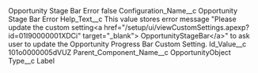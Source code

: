 <?xml version="1.0" encoding="UTF-8"?>
<CustomMetadata xmlns="http://soap.sforce.com/2006/04/metadata" xmlns:xsi="http://www.w3.org/2001/XMLSchema-instance" xmlns:xsd="http://www.w3.org/2001/XMLSchema">
    <label>Opportunity Stage Bar Error</label>
    <protected>false</protected>
    <values>
        <field>Configuration_Name__c</field>
        <value xsi:type="xsd:string">Opportunity Stage Bar Error</value>
    </values>
    <values>
        <field>Help_Text__c</field>
        <value xsi:type="xsd:string">This value stores error message &quot;Please update the custom setting&lt;a href=&quot;/setup/ui/viewCustomSettings.apexp?id=01I90000001XDCi&quot; target=&quot;_blank&quot;&gt; OpportunityStageBar&lt;/a&gt;&quot; to ask user to update the Opportunity Progress Bar Custom Setting.</value>
    </values>
    <values>
        <field>Id_Value__c</field>
        <value xsi:type="xsd:string">101o0000005dVUZ</value>
    </values>
    <values>
        <field>Parent_Component_Name__c</field>
        <value xsi:type="xsd:string">OpportunityObject</value>
    </values>
    <values>
        <field>Type__c</field>
        <value xsi:type="xsd:string">Label</value>
    </values>
</CustomMetadata>
